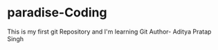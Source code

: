 # paradise-Coding
This is my first git Repository and I'm learning Git
Author- Aditya Pratap Singh

